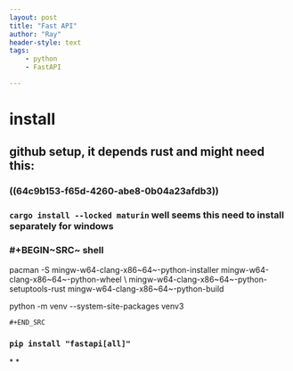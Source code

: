 ```yaml
---
layout: post
title: "Fast API"
author: "Ray"
header-style: text
tags:
    - python
    - FastAPI

---
```

# install

## github setup, it depends rust and might need this:

### ((64c9b153-f65d-4260-abe8-0b04a23afdb3))

### `cargo install --locked maturin` well seems this need to install separately for windows

### #+BEGIN~SRC~ shell

pacman -S mingw-w64-clang-x86~64~-python-installer
mingw-w64-clang-x86~64~-python-wheel \\
mingw-w64-clang-x86~64~-python-setuptools-rust
mingw-w64-clang-x86~64~-python-build

python -m venv --system-site-packages venv3

```{=org}
#+END_SRC
```
### `pip install "fastapi[all]"`

\* \*
